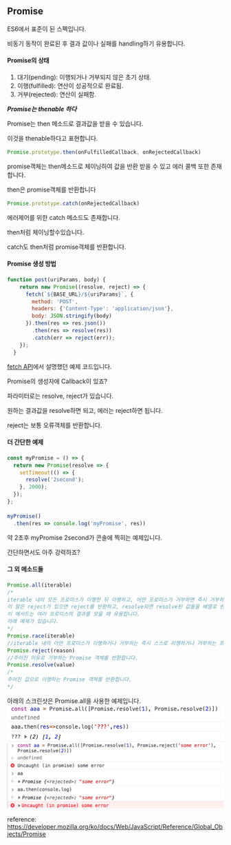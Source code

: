 ## Promise

ES6에서 표준이 된 스펙입니다.

비동기 동작이 완료된 후 결과 값이나 실패를 handling하기 유용합니다.

#### Promise의 상태

1. 대기(pending): 이행되거나 거부되지 않은 초기 상태.
2. 이행(fulfilled): 연산이 성공적으로 완료됨.
3. 거부(rejected): 연산이 실패함.

***Promise는 thenable 하다***

Promise는 then 메소드로 결과값을 받을 수 있습니다.

이것을 thenable하다고 표현합니다.

```js
Promise.prototype.then(onFulfilledCallback, onRejectedCallback)
```

promise객체는 then메소드로 체이닝하여 값을 반환 받을 수 있고 에러 콜백 또한 존재합니다.

then은 promise객체를 반환합니다

```js
Promise.prototype.catch(onRejectedCallback)
```
에러제어를 위한 catch 메소드도 존재합니다.

then처럼 체이닝할수있습니다.

catch도 then처럼 promise객체를 반환합니다.

#### Promise 생성 방법

```js
function post(uriParams, body) {
    return new Promise((resolve, reject) => {
      fetch(`${BASE_URL}/${uriParams}`, {
        method: 'POST',
        headers: {'Content-Type': 'application/json'},
        body: JSON.stringify(body)
      }).then(res => res.json())
        .then(res => resolve(res))
        .catch(err => reject(err));
    });
  }
```

[fetch API](fetch.md)에서 설명했던 예제 코드입니다.

Promise의 생성자에 Callback이 있죠?

파라미터로는 resolve, reject가 있습니다.

원하는 결과값을 resolve하면 되고, 에러는 reject하면 됩니다.

reject는 보통 오류객체를 반환합니다.

#### 더 간단한 예제

```js
const myPromise = () => {
  return new Promise(resolve => {
    setTimeout(() => {
      resolve('2second');
    }, 2000);
  });
};

myPromise()
  .then(res => console.log('myPromise', res))
```
약 2초후 myPromise 2second가 콘솔에 찍히는 예제입니다.

간단하면서도 아주 강력하죠?

#### 그 외 메소드들
```js
Promise.all(iterable)
/*
iterable 내의 모든 프로미스가 이행한 뒤 이행하고, 어떤 프로미스가 거부하면 즉시 거부하는 프로미스를 반환합니다.
이 말은 reject가 있으면 reject를 반환하고, resolve되면 resolve된 값들을 배열로 반환한다는 의미입니다.
이 메서드는 여러 프로미스의 결과를 모을 때 유용합니다.
아래 예제가 있습니다.
*/
Promise.race(iterable)
//iterable 내의 어떤 프로미스가 이행하거나 거부하는 즉시 스스로 이행하거나 거부하는 프로미스를 반환합니다. 
Promise.reject(reason)
//주어진 이유로 거부하는 Promise 객체를 반환합니다.
Promise.resolve(value)
/*
주어진 값으로 이행하는 Promise 객체를 반환합니다.
*/
```
아래의 스크린샷은 Promise.all을 사용한 예제입니다.
<img src="images/promise-all-resolve.png">
<img src="images/promise-all-reject.png">

reference: https://developer.mozilla.org/ko/docs/Web/JavaScript/Reference/Global_Objects/Promise